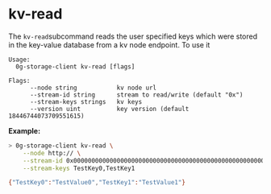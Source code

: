 # kv-read

The `kv-read`subcommand reads the user specified keys which were stored in the key-value database from a kv node endpoint. To use it

```
Usage:
  0g-storage-client kv-read [flags]

Flags:
      --node string           kv node url
      --stream-id string      stream to read/write (default "0x")
      --stream-keys strings   kv keys
      --version uint          key version (default 18446744073709551615)
```

**Example:**

```bash
> 0g-storage-client kv-read \
    --node http:// \
    --stream-id 0x000000000000000000000000000000000000000000000000000000000000f2bd \
    --stream-keys TestKey0,TestKey1

{"TestKey0":"TestValue0","TestKey1":"TestValue1"}
```

